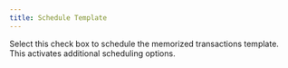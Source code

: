 ```yaml
---
title: Schedule Template
---
```



Select this check box to schedule the memorized transactions template.  This activates additional scheduling options.

